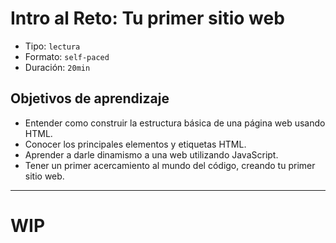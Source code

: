 # Intro al Reto: Tu primer sitio web

- Tipo: `lectura`
- Formato: `self-paced`
- Duración: `20min`

## Objetivos de aprendizaje

- Entender como construir la estructura básica de una página web usando HTML.
- Conocer los principales elementos y etiquetas HTML.
- Aprender a darle dinamismo a una web utilizando JavaScript.
- Tener un primer acercamiento al mundo del código, creando tu primer sitio
  web.

***

# WIP